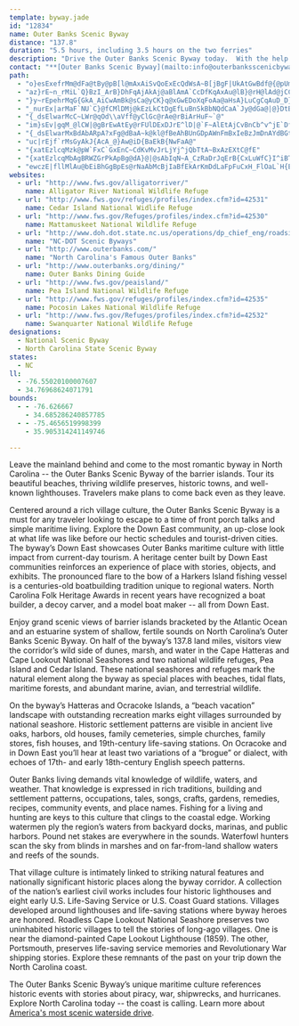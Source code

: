 ```yaml
---
template: byway.jade
id: "12834"
name: Outer Banks Scenic Byway
distance: "137.8"
duration: "5.5 hours, including 3.5 hours on the two ferries"
description: "Drive the Outer Banks Scenic Byway today.  With the help of two ferries, visit the beaches and see the ocean from the barrier islands.  Enjoy old-time village communities that haven't lost their maritime culture.  Wrap yourself in local history on the Outer Banks Scenic Byway."
contact: "**[Outer Banks Scenic Byway](mailto:info@outerbanksscenicbyway.org)**     \r\n1-877-629-4386  \r\n\r\n"
path: 
  - "o}esExefrMm@dFa@tBy@pB[l@mAxAiSvQoExEcQdWsA~B[jBgF|UkAtGwBdf@{@pUmDvVsLzv@m@zBeBpCiA~@wQ|L}@jB]dASlAaFtq@AjAFtD~HdcAx@dE|@`CbKhTzKjVjDlHv@bBf@fA"
  - "az}rE~n_rMiL`Q}BzI_ArB}DhFqAjAkAj@aBlAmA`CcDfKqAxAu@lB}@rH@lAd@jCCl@YpA}C~Jb@LvCBjCIjE_@pKiA~BUlA?b@Bx@Ln@Tl@ZpGxEd@^|GzE|DpC\\`@`@jADd@?hCA\\W~He@tEUjCa@`DsBhOE`@q@rDQl@qCfKq@fCs@`AmGqA}GyAwBe@eCm@aGgBeCA}GEwBA@zCEn@W|A_ChKStAE|AnDnUjDpRDr@Gf@Q\\zAEp@Jt@f@X^jFrNDf@"
  - "}y~rEpehrMqG{GkA_AiCwAmBk@sCa@yCK}q@xGwEDoXqFoAa@aHsA}LuCgCqAuD_D}KgN_CaByAk@}E_Acu@cJ"
  - "_nurEx|arMaF`NU`C}@fCMlDMj@kEzLkCtDgEfLuBnSkBbNQdCaA`Jy@dGa@|@}DtB]`@a@`AgArHEfADdDGx@qBxK[bCMvBOzHiBzEk@dCk@tIUxF_AhH_BjImAfIEzCHnGM|BuAfNuG|SqIbWiBhHo@`Ai@d@_AVa@?mg@eC}Eg@eEw@gEeA{MwEsEw@{MyB}By@a]uPi`@{MuAu@yAkAyAmB_A_B{@mCi@eC]sEPiIKkEu@uEw@gC}@gB}AuBuAiAsHgJ"
  - "{_dsElwarMcC~LWr@qOd\\aVff@yClGc@rAe@rBiArHuF~`@"
  - "im}sEv|gqM_@lCW|@gBrEwAtEy@rFUlDExDJrE^lD|@`F~AlEtAjCvBnCb^v^jE`DfLdGdDdArB`@hO|@jBE~XkDtAG~@LpUtHtAV~JQ|APjEz@lAHr^w@|TrAbQxBfDR|@KhMuDdAFzK~FlAlA|AxBfSrOjFzEtU|V|k@ns@lV|Y~HbKbKzMdM~h@`@rAr@~@|WfM~IvDlDh@|FEzCx@|b@bUxTtJnBp@hBR|WF}w@`sBi@rBGvB`@fC|AdF|IxTlb@jlAnN~_@xIpWz@~AbAt@rAd@bAD`AGdAc@tJqGtAe@~@WfDErFDt@^p@z@hBrFjJ`MlW`RvBfCpDlGbA~@nCtAbb@fLlDj@|Of@tV[hG?~AFbBf@l@b@jAtAr@jBNrER|TXzFVhApAhCx@x@hIlF"
  - "{_dsElwarMxBdAbARpA?xFg@dBaA~k@kl@fBeAhBUnGDpAWnFmBxIeBzJmDnAYdBGtADlQz@xCKnq@oJjBE"
  - "uc|rEjf`rMsGyAkJ{AcA_@}Aw@iD{BaEkB{NwFaA@"
  - "{xatEzlcqMzk@pW`FxC`GxEnC~CdKvMvJrLjYj^jQbTtA~BxAzEXtC@fE"
  - "{xatEzlcqMbAgBRWZGrPkApBg@dA}@|@sAbIqN~A_CzRaDrJqErB{CxLuWfC}I^iBT{BAmGg@gDcAyDoH{Rk@cD_@qF@mAl@uFjLqd@v@oBl@cAfAuAjCwBhDmApJ_AlCaA`DeC~@_AfAaB|EgL~@aDj_@bs@pNaNjEnI~BfFhWxe@hC~FhGx`@RpBO`B{CnMuSvZwE`Gs@dAkAlC[|A}BxRGrBDj@h@xBjArB~KlM|EtE~@jBlC`HhAxAbJzEt@x@f@dBn@~SVxM?jCm@hCuH~KsDzEuBrAaC`A_Cn@uBOoEmAuBAkARaAX{HfE{FtFkA~@_@NiC@kP{@{BCw@Lw@^}@~@iF`Ji@^s@K"
  - "ewczE|fllMlAu@bEiBhGgBpEs@rNaAbMcBjIaBfEkArKmDdLaFpFuCxH_FlOaL`H{E`M{HbGkDzEgC|RaJtTsIfReGxOaE`GuAbU_EpFmAbLyCnNaF|EsBpFmCdEwBxK{GdKuHlGqFxGoGxIaK~CcDnBgBnAaAfD_CjH}DvB_AxG{B~Ac@r[{HjdAu`@fGuBlFyA|w@oR~GgCl]aQjBm@z@SbBMjHBhjAnCjLB`G[bGy@rG{ApE}AtB_AhFmC`DuB`DeCxDmDdn@iu@`DsEjC_GfB{G~H}l@`@uBv@uCjAsChB_DtAiBlAqArm@kh@vFwDxKkFdeA_d@dEaBzSyFjeA}[|i@}QzCkA|L{FlCeAnDs@|ASlJe@zEm@~Cs@t_A{XpPyElFiAfFcAbKuAlZsFpBYbEQnLJjF_@pBYtDaAvCmAhKsFxE}AbDk@ln@iI`Ea@bJ]`j@oArDQpFk@zdAqO~h@_NrGsAvI_Aro@aGhCe@zCo@~VwH~EuAbDm@rHy@d\\w@bBEzC_@`FmAxSgGvG{AbFc@rA?`_@GhHDlD^vCr@jTlHdB`@hFj@zZjAdEQbOgDlBYpBKhC@B?jDMZAnEMf@?H?|D?nDBZAvBD`AErC?TBxAApGV\\@dKBfGE|CRjAJ|@DvAJjBJvBf@|Et@xQxDnCXxDPxuAq@fD^xBl@hSfIn@Vv@^xB|@`DnARHh@PB@f@Tb@NhARnVvFnBJlCCxKmAhF[tB?pDPdg@bG`j@fGteBbTlUfBtx@dFzrA`JrcAnGrxAbF`|DdMvzAlGx@Ft@Ff[jFrpBb^vx@nKrIrBvWlHff@rI`Dx@fLrBdZ`FpFjApBT~Kp@pf@xBzGp@dQnCtg@jJpNxB`BRnG`@tBLtGf@pGd@v@FZRfg@fE~HhBjGvBrFfAxuAtKlIdA|H~Avv@tJj^~D~z@lIdRtAzLd@hHl@tC~@vAbAnAnAvAdCf@xAZfBNvBFr]ElCOrBs@lD}@dB{SpWe@~@U~@I`CLpAnAbFXxB?jB]zD?Z?b@B\\F\\JV|D~Qh@nBbBrEjAxEdBfIhBtKnAhErAlD\\pA\\vBN|BbBlj@fAhZZrChDnRj@`EzFpk@\\tJVhSNvEl@dGxC|Pr@|C\\~@|@bB|@jAhDjDrQ|Nn@l@jAdBbA~Bx@tChCzS~AzKbAfFlAdEbFjLpB|F|@rDh@pDrAxFzDbSd@vArAlChA`BvAvApHrGhI`InBzA`]|Zh[xYrAjBjAdCp@`CfBlI\\`Az@bBdFjIvJrO`A`B|BjFnDtMdSlz@lg@n~BnChNl@~E|@`KpFhr@LrCIvD[bC]bBk@`By@dBuD`G{DxDs@~@wDzFwCfFQr@KjABfAj@xGFv@PtBHh@Jb@LXN\\LRbB`Bz@~AzEnEdDhFpC`Bv@r@~AfCr@x@t@JpCs@zAKnCaBjA]bCJjAVlHl@lBXzB`AhAlAj@jA`ApDNR^xBeAt@qBjCeC~@sCfDoArDsLxcA_@lbA~Gh[bhA|iD|d@x~Bh@xL~BrFrHmBvByEv@{Efl@rSx@d@|BvBdAtAnAjCd~@liDxb@lbBtEvPdd@p_BzNfi@nYh{@`B|FrDlOxHr^tLji@`l@|}BdEnKpHlOpDlKbArDxQbv@rJjWxBrDrBxBtExBzBtAbC|BpC|D~qBpuEzBlGrAlFr@~Dn@bGPjDJnDGfHYjFi@zEq@fEyHl`@wB`J{BrFoItMwEzO{BMkFL]PqD`IeBrC}@jAyA^i@l@S~@^bFnBGfBXXJRFZTf@r@Pl@?l@eAbKyAz]S~Ei@zLq@xOCrbAzGd\\vZfzAz~@z|CbjAdpEtcCrgKro@vcD|RnlAhZjsBdMr`AlKbv@tO|aAtXddBhLbr@vI~a@|d@pbBxWzv@zPff@vJzTbF~VN`FAlMR~ATfAbDzElAxAVj@`B`BhExDz@rBxBdCrClCz@^rAPv@E`AWjAs@nEsF`@a@f@S`Tu@fBUzMmDpGkC~D_AvABr@s@xCkFdIaAtGKbIsBp@e@tB_DbF}E~C}B~As@v@E|BP~Dt@tCv@Z`@vAt@dCn@dCYhAaAtFiMxKkLt@gAp@kBb@gBBsAGeD\\aCl@{@nB}AhCmAzAQ`EyAp@e@fDmDl@UxOtC|ALxIOhBFhAXfC~AlA`Bf@jArJ`j@^dAh@j@t@ZhDv@lMhEj]vKze@|RhHlDxC`CnEjEdv@~u@jApA~@rA`ArCpq@vaD`ApCbB`CtXx\\jDrDhC~BdCfBfP`LfWlOp^|Ob]tO"
websites: 
  - url: "http://www.fws.gov/alligatorriver/"
    name: Alligator River National Wildlife Refuge
  - url: "http://www.fws.gov/refuges/profiles/index.cfm?id=42531"
    name: Cedar Island National Widlife Refuge
  - url: "http://www.fws.gov/Refuges/profiles/index.cfm?id=42530"
    name: Mattamuskeet National Wildlife Refuge
  - url: "http://www.doh.dot.state.nc.us/operations/dp_chief_eng/roadside/scenic/"
    name: "NC-DOT Scenic Byways"
  - url: "http://www.outerbanks.com/"
    name: "North Carolina's Famous Outer Banks"
  - url: "http://www.outerbanks.org/dining/"
    name: Outer Banks Dining Guide
  - url: "http://www.fws.gov/peaisland/"
    name: Pea Island National Wildlife Refuge
  - url: "http://www.fws.gov/refuges/profiles/index.cfm?id=42535"
    name: Pocosin Lakes National Wildlife Refuge
  - url: "http://www.fws.gov/Refuges/profiles/index.cfm?id=42532"
    name: Swanquarter National Wildlife Refuge
designations: 
  - National Scenic Byway
  - North Carolina State Scenic Byway
states: 
  - NC
ll: 
  - -76.55020100007607
  - 34.76968624071791
bounds: 
  - - -76.626667
    - 34.685286240857785
  - - -75.4656519998399
    - 35.905314241149746

---
```


Leave the mainland behind and come to the most romantic byway in North Carolina -- the Outer Banks Scenic Byway of the barrier islands. Tour its beautiful beaches, thriving wildlife preserves, historic towns, and well-known lighthouses. Travelers make plans to come back even as they leave.

Centered around a rich village culture, the Outer Banks Scenic Byway is a must for any traveler looking to escape to a time of front porch talks and simple maritime living.  Explore the Down East community, an up-close look at what life was like before our hectic schedules and tourist-driven cities. The byway’s Down East showcases Outer Banks maritime culture with little impact from current-day tourism. A heritage center built by Down East communities reinforces an experience of place with stories, objects, and exhibits. The pronounced flare to the bow of a Harkers Island fishing vessel is a centuries-old boatbuilding tradition unique to regional waters. North Carolina Folk Heritage Awards in recent years have recognized a boat builder, a decoy carver, and a model boat maker -- all from Down East.  

Enjoy grand scenic views of barrier islands bracketed by the Atlantic Ocean and an estuarine system of shallow, fertile sounds on North Carolina’s Outer Banks Scenic Byway. On half of the byway’s 137.8 land miles, visitors view the corridor’s wild side of dunes, marsh, and water in the Cape Hatteras and Cape Lookout National Seashores and two national wildlife refuges, Pea Island and Cedar Island. These national seashores and refuges mark the natural element along the byway as special places with beaches, tidal flats, maritime forests, and abundant marine, avian, and terrestrial wildlife.

On the byway’s Hatteras and Ocracoke Islands, a “beach vacation” landscape with outstanding recreation marks eight villages surrounded by national seashore. Historic settlement patterns are visible in ancient live oaks, harbors, old houses, family cemeteries, simple churches, family stores, fish houses, and 19th-century life-saving stations. On Ocracoke and in Down East you’ll hear at least two variations of a “brogue” or dialect, with echoes of 17th- and early 18th-century English speech patterns.

Outer Banks living demands vital knowledge of wildlife, waters, and weather. That knowledge is expressed in rich traditions, building and settlement patterns, occupations, tales, songs, crafts, gardens, remedies, recipes, community events, and place names.  Fishing for a living and hunting are keys to this culture that clings to the coastal edge. Working watermen ply the region’s waters from backyard docks, marinas, and public harbors. Pound net stakes are everywhere in the sounds. Waterfowl hunters scan the sky from blinds in marshes and on far-from-land shallow waters and reefs of the sounds. 

That village culture is intimately linked to striking natural features and nationally significant historic places along the byway corridor.  A collection of the nation’s earliest civil works includes four historic lighthouses and eight early U.S. Life-Saving Service or U.S. Coast Guard stations. Villages developed around lighthouses and life-saving stations where byway heroes are honored. Roadless Cape Lookout National Seashore preserves two uninhabited historic villages to tell the stories of long-ago villages. One is near the diamond-painted Cape Lookout Lighthouse (1859). The other, Portsmouth, preserves life-saving service memories and Revolutionary War shipping stories.  Explore these remnants of the past on your trip down the North Carolina coast.

The Outer Banks Scenic Byway’s unique maritime culture references historic events with stories about piracy, war, shipwrecks, and hurricanes.  Explore North Carolina today -- the coast is calling. Learn more about <a href="https://www.outerbanksvacations.com/scenic-waterside-drive.htm">America's most scenic waterside drive</a>.
